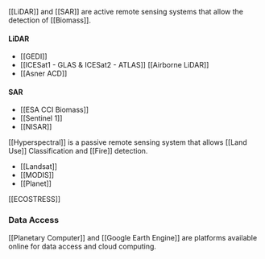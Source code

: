
[[LiDAR]] and [[SAR]] are active remote sensing systems that allow the detection of [[Biomass]].
#### LiDAR
- [[GEDI]]
- [[ICESat1 - GLAS & ICESat2 - ATLAS]]
[[Airborne LiDAR]]
- [[Asner ACD]]
#### SAR
- [[ESA CCI Biomass]]
- [[Sentinel 1]]
- [[NISAR]]

[[Hyperspectral]] is a passive remote sensing system that allows [[Land Use]] Classification and [[Fire]] detection.
- [[Landsat]]
- [[MODIS]]
- [[Planet]]


[[ECOSTRESS]]

### Data Access
[[Planetary Computer]] and [[Google Earth Engine]] are platforms available online for data access and cloud computing.
